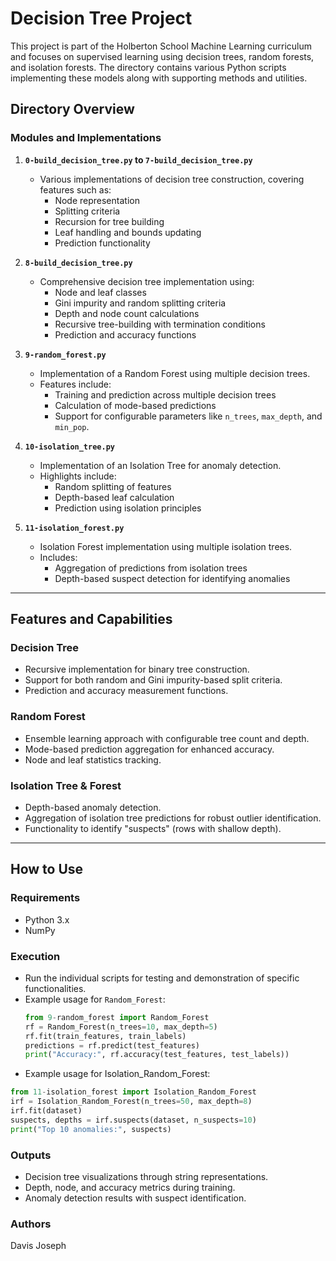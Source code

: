 # Decision Tree Project

This project is part of the Holberton School Machine Learning curriculum and focuses on supervised learning using decision trees, random forests, and isolation forests. The directory contains various Python scripts implementing these models along with supporting methods and utilities.

## Directory Overview

### Modules and Implementations

1. **`0-build_decision_tree.py` to `7-build_decision_tree.py`**
   - Various implementations of decision tree construction, covering features such as:
     - Node representation
     - Splitting criteria
     - Recursion for tree building
     - Leaf handling and bounds updating
     - Prediction functionality

2. **`8-build_decision_tree.py`**
   - Comprehensive decision tree implementation using:
     - Node and leaf classes
     - Gini impurity and random splitting criteria
     - Depth and node count calculations
     - Recursive tree-building with termination conditions
     - Prediction and accuracy functions

3. **`9-random_forest.py`**
   - Implementation of a Random Forest using multiple decision trees.
   - Features include:
     - Training and prediction across multiple decision trees
     - Calculation of mode-based predictions
     - Support for configurable parameters like `n_trees`, `max_depth`, and `min_pop`.

4. **`10-isolation_tree.py`**
   - Implementation of an Isolation Tree for anomaly detection.
   - Highlights include:
     - Random splitting of features
     - Depth-based leaf calculation
     - Prediction using isolation principles

5. **`11-isolation_forest.py`**
   - Isolation Forest implementation using multiple isolation trees.
   - Includes:
     - Aggregation of predictions from isolation trees
     - Depth-based suspect detection for identifying anomalies

---

## Features and Capabilities

### Decision Tree
- Recursive implementation for binary tree construction.
- Support for both random and Gini impurity-based split criteria.
- Prediction and accuracy measurement functions.

### Random Forest
- Ensemble learning approach with configurable tree count and depth.
- Mode-based prediction aggregation for enhanced accuracy.
- Node and leaf statistics tracking.

### Isolation Tree & Forest
- Depth-based anomaly detection.
- Aggregation of isolation tree predictions for robust outlier identification.
- Functionality to identify "suspects" (rows with shallow depth).

---

## How to Use

### Requirements
- Python 3.x
- NumPy

### Execution
- Run the individual scripts for testing and demonstration of specific functionalities.
- Example usage for `Random_Forest`:
  ```python
  from 9-random_forest import Random_Forest
  rf = Random_Forest(n_trees=10, max_depth=5)
  rf.fit(train_features, train_labels)
  predictions = rf.predict(test_features)
  print("Accuracy:", rf.accuracy(test_features, test_labels))
  ```
- Example usage for Isolation_Random_Forest:
```python
from 11-isolation_forest import Isolation_Random_Forest
irf = Isolation_Random_Forest(n_trees=50, max_depth=8)
irf.fit(dataset)
suspects, depths = irf.suspects(dataset, n_suspects=10)
print("Top 10 anomalies:", suspects)
```

### Outputs
- Decision tree visualizations through string representations.
- Depth, node, and accuracy metrics during training.
- Anomaly detection results with suspect identification.

### Authors
Davis Joseph
